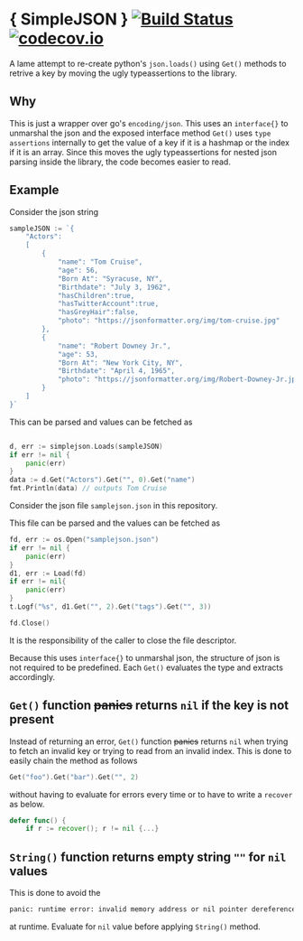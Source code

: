 # { SimpleJSON } [![Build Status](https://travis-ci.com/nohupped/simplejson.svg?branch=master)](https://travis-ci.com/nohupped/simplejson) [![codecov.io](https://codecov.io/github/nohupped/simplejson/coverage.svg?branch=master)](https://codecov.io/github/nohupped/simplejson?branch=master)

A lame attempt to re-create python's `json.loads()` using `Get()` methods to retrive a key by moving the ugly typeassertions to the library.

## Why

This is just a wrapper over go's `encoding/json`. This uses an `interface{}` to unmarshal the json and the exposed interface method `Get()` uses `type assertions` internally to get the value of a key if it is a hashmap or the index if it is an array. Since this moves the ugly typeassertions for nested json parsing inside the library, the code becomes easier to read.

## Example

Consider the json string

```go
sampleJSON := `{
    "Actors":
    [
        {
            "name": "Tom Cruise",
            "age": 56,
            "Born At": "Syracuse, NY",
            "Birthdate": "July 3, 1962",
            "hasChildren":true,
            "hasTwitterAccount":true,
            "hasGreyHair":false,
            "photo": "https://jsonformatter.org/img/tom-cruise.jpg"
        },
        {
            "name": "Robert Downey Jr.",
            "age": 53,
            "Born At": "New York City, NY",
            "Birthdate": "April 4, 1965",
            "photo": "https://jsonformatter.org/img/Robert-Downey-Jr.jpg"
        }
    ]
}`
```

This can be parsed and values can be fetched as

```go

d, err := simplejson.Loads(sampleJSON)
if err != nil {
    panic(err)
}
data := d.Get("Actors").Get("", 0).Get("name")
fmt.Println(data) // outputs Tom Cruise

```

Consider the json file `samplejson.json` in this repository.

This file can be parsed and the values can be fetched as

```go
fd, err := os.Open("samplejson.json")
if err != nil {
    panic(err)
}
d1, err := Load(fd)
if err != nil{
    panic(err)
}
t.Logf("%s", d1.Get("", 2).Get("tags").Get("", 3))

fd.Close()

```

It is the responsibility of the caller to close the file descriptor.

Because this uses `interface{}` to unmarshal json, the structure of json is not required to be predefined. Each `Get()` evaluates the type and extracts accordingly.

## `Get()` function ~~panics~~ returns `nil` if the key is not present

Instead of returning an error, `Get()` function ~~panics~~ returns `nil` when trying to fetch an invalid key or trying to read from an invalid index. This is done to easily chain the method as follows

```go
Get("foo").Get("bar").Get("", 2)
```

without having to evaluate for errors every time or to have to write a `recover` as below.

```go
defer func() {
    if r := recover(); r != nil {...}
```

## `String()` function returns empty string `""` for `nil` values

This is done to avoid the

```bash
panic: runtime error: invalid memory address or nil pointer dereference
```

at runtime. Evaluate for `nil` value before applying `String()` method.
